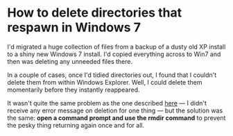 # How to delete directories that respawn in Windows 7


I'd migrated a huge collection of files from a backup of a dusty old XP
install to a shiny new Windows 7 install. I'd copied everything across
to Win7 and then was deleting any unneeded files there.

In a couple of
cases, once I'd tidied directories out, I found that I couldn't delete
them from within Windows Explorer. Well, I could delete them momentarily
before they instantly reappeared.

It wasn't quite the same problem as the one described
[here](http://serverfault.com/questions/429330/deleting-an-undeletable-directory-in-windows-7)
— I didn't receive any error message on deletion for one thing — but the
solution was the same: **open a command prompt and use the rmdir
command** to prevent the pesky thing returning again once and for all.

